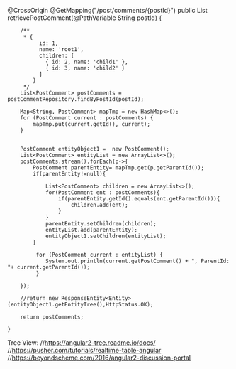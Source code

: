 @CrossOrigin
	@GetMapping("/post/comments/{postId}")
	public List<PostComment> retrievePostComment(@PathVariable String postId) {
		
		/**
		 * {
		      id: 1,
		      name: 'root1',
		      children: [
		        { id: 2, name: 'child1' },
		        { id: 3, name: 'child2' }
		      ]
		    }
		 */
		List<PostComment> postComments = postCommentRepository.findByPostId(postId);
		
		Map<String, PostComment> mapTmp = new HashMap<>();
		for (PostComment current : postComments) {
		    mapTmp.put(current.getId(), current);
		}
		
		  
		PostComment entityObject1 =  new PostComment();
        List<PostComment> entityList = new ArrayList<>();
        postComments.stream().forEach(p->{
        	PostComment parentEntity= mapTmp.get(p.getParentId());
        	if(parentEntity!=null){
        		
    			List<PostComment> children = new ArrayList<>();
    			for(PostComment ent : postComments){
    				if(parentEntity.getId().equals(ent.getParentId())){
    					children.add(ent);
					}
    			} 
    			parentEntity.setChildren(children);
				entityList.add(parentEntity);
    			entityObject1.setChildren(entityList);
    		}
        	
        	 for (PostComment current : entityList) {
                System.out.println(current.getPostComment() + ", ParentId: "+ current.getParentId());
             }
        	
        }); 

		//return new ResponseEntity<Entity>(entityObject1.getEntityTree(),HttpStatus.OK);
		
		return postComments;
		
	}
  
  
  Tree View:
  //https://angular2-tree.readme.io/docs/
  //https://pusher.com/tutorials/realtime-table-angular
  //https://beyondscheme.com/2016/angular2-discussion-portal
  
